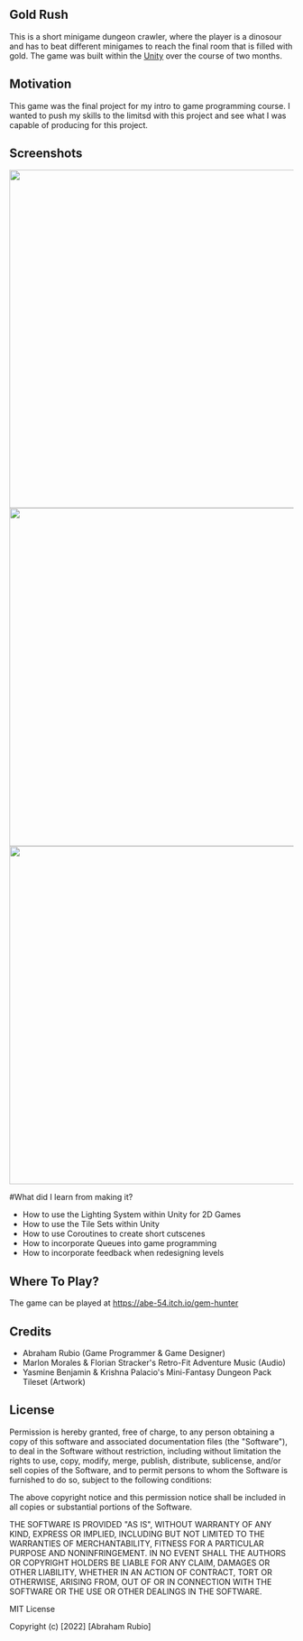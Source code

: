 ## Gold Rush
This is a short minigame dungeon crawler, where the player is a dinosour and has to beat different minigames to reach the final room that is filled with gold. The game was built within the [Unity](https://unity.com/) over the course of two months. 

## Motivation
This game was the final project for my intro to game programming course. I wanted to push my skills to the limitsd with this project and see what I was capable of producing for this project.
 
## Screenshots
<p float="left">
  <img src="https://user-images.githubusercontent.com/93175657/210475520-70e018e7-d17d-4d31-bcf8-08189a79e382.png" width="600" />
  <img src="https://user-images.githubusercontent.com/93175657/210475667-c2138c54-0499-4d3d-af21-e17d23aa583f.png" width="600" /> 
  <img src="https://user-images.githubusercontent.com/93175657/210475768-4023e272-a51d-4acc-b099-24358dcebf3d.png" width="600" />
</p>

#What did I learn from making it?
- How to use the Lighting System within Unity for 2D Games
- How to use the Tile Sets within Unity
- How to use Coroutines to create short cutscenes
- How to incorporate Queues into game programming
- How to incorporate feedback when redesigning levels

## Where To Play?
The game can be played at https://abe-54.itch.io/gem-hunter

## Credits
- Abraham Rubio (Game Programmer & Game Designer)
- Marlon Morales & Florian Stracker's Retro-Fit Adventure Music (Audio)
- Yasmine Benjamin  & Krishna Palacio's Mini-Fantasy Dungeon Pack Tileset (Artwork)


## License
Permission is hereby granted, free of charge, to any person obtaining a copy
of this software and associated documentation files (the "Software"), to deal
in the Software without restriction, including without limitation the rights
to use, copy, modify, merge, publish, distribute, sublicense, and/or sell
copies of the Software, and to permit persons to whom the Software is
furnished to do so, subject to the following conditions:

The above copyright notice and this permission notice shall be included in all
copies or substantial portions of the Software.

THE SOFTWARE IS PROVIDED "AS IS", WITHOUT WARRANTY OF ANY KIND, EXPRESS OR
IMPLIED, INCLUDING BUT NOT LIMITED TO THE WARRANTIES OF MERCHANTABILITY,
FITNESS FOR A PARTICULAR PURPOSE AND NONINFRINGEMENT. IN NO EVENT SHALL THE
AUTHORS OR COPYRIGHT HOLDERS BE LIABLE FOR ANY CLAIM, DAMAGES OR OTHER
LIABILITY, WHETHER IN AN ACTION OF CONTRACT, TORT OR OTHERWISE, ARISING FROM,
OUT OF OR IN CONNECTION WITH THE SOFTWARE OR THE USE OR OTHER DEALINGS IN THE
SOFTWARE.

MIT License

Copyright (c) [2022] [Abraham Rubio]
